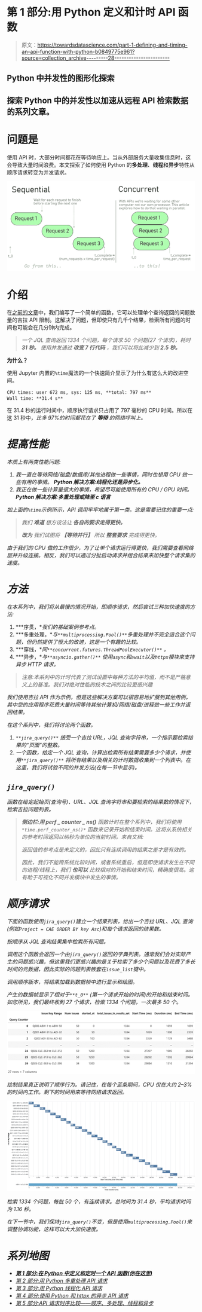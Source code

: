 # 第 1 部分:用 Python 定义和计时 API 函数

> 原文：<https://towardsdatascience.com/part-1-defining-and-timing-an-api-function-with-python-b0849775e961?source=collection_archive---------28----------------------->

## Python 中并发性的图形化探索

## 探索 Python 中的并发性以加速从远程 API 检索数据的系列文章。

# 问题是

使用 API 时，大部分时间都花在等待响应上。当从外部服务大量收集信息时，这会导致大量时间浪费。本文探索了如何使用 Python 的**多处理**、**线程**和**异步**特性从顺序请求转变为并发请求。

![](img/be1c49ba32729f0da728b3173a8466d5.png)

# 介绍

在[之前的文章](https://levelup.gitconnected.com/jira-api-with-python-and-pandas-c1226fd41219)中，我们编写了一个简单的函数，它可以处理单个查询返回的问题数量的吉拉 API 限制。这解决了问题，但即使只有几千个结果，检索所有问题的时间也可能会在几分钟内完成。

> *一个 JQL 查询返回 1334 个问题，每个请求 50 个问题(27 个请求)，耗时* ***31 秒。*** *使用并发通过* ***改变 7 行代码*** *，我们可以将此减少到* ***2.5 秒。***

**为什么？**

使用 Jupyter 内置的`%time`魔法的一个快速简介显示了为什么有这么大的改进空间。

```
CPU times: user 672 ms, sys: 125 ms, **total: 797 ms**
Wall time: **31.4 s**
```

在 31.4 秒的运行时间中，顺序执行请求只占用了 797 毫秒的 CPU 时间。所以在这 31 秒中，*比***多 97%的时间都花在了* ***等待*** *的网络呼叫上。**

# ***提高性能***

*本质上有两类性能问题:*

1.  *我一直在等待网络/磁盘/数据库/其他进程做一些事情，同时也想用 CPU 做一些有用的事情。 **Python 解决方案:线程化还是异步化。***
2.  *我正在做一些计算量很大的事情，希望尽可能使用所有的 CPU / GPU 时间。 **Python 解决方案:多重处理或降至 c 语言***

*如上面的`%time`示例所示，API 调用牢牢地属于第一类。这是需要记住的重要一点:*

> **我们* ***难道*** *想方设法让* ***各自的要求走得更快。****
> 
> ****改为*** *我们试图将* ***【等待并行】*** *所以* ***整套要求*** *完成得更快。**

*由于我们的 CPU 做的工作很少，为了让单个请求运行得更快，我们需要查看网络层并升级连接。相反，我们可以通过分批启动请求并组合结果来加快整个请求集的速度。*

# *方法*

*在本系列中，我们将从最慢的情况开始，即顺序请求，然后尝试三种加快速度的方法:*

1.  ***序贯，**我们的基础案例参考点。*
2.  ***多重处理，**与`**multiprocessing.Pool()**`多重处理并不完全适合这个问题，但仍然提供了很大的改进，这是一个有趣的比较。*
3.  ***穿线，**同`**concurrent.futures.ThreadPoolExecutor()**` 。*
4.  ***异步，**与`**asyncio.gather()**` 使用`async`和`await`以及`httpx`模块来支持异步 HTTP 请求。*

> *注意:本系列中的计时代表了测试设置中每种方法的平均值，而不是严格意义上的基准。我们对绝对性能的技术之间的比较更感兴趣*

*我们使用吉拉 API 作为示例，但是这些解决方案可以很容易地扩展到其他用例，其中您的应用程序花费大量时间等待其他计算机/网络/磁盘/进程做一些工作并返回结果。*

*在这个系列中，我们将讨论两个函数。*

1.  *`**jira_query()**` 接受一个吉拉 URL，JQL 查询字符串，一个指示要检索结果的“页面”的整数。*
2.  *一个函数，给定一个 JQL 查询，计算出检索所有结果需要多少个请求，并使用`**jira_query()**` 将所有结果以及相关的计时数据收集到一个列表中。在这里，我们将试验不同的并发方法(在每一节中显示)。*

## *`jira_query()`*

*函数在给定起始页(查询号)、URL、JQL 查询字符串和要检索的结果数的情况下，检索吉拉问题列表。*

> ****侧边栏:用 perf _ counter _ ns()*** *函数计时在整个系列中，我们将使用* `*time.perf_counter_ns()*` *函数来记录开始和结束时间。这将从系统相关的参考时间返回以纳秒为单位的当前时间。来自文档:**
> 
> *返回值的参考点是未定义的，因此只有连续调用的结果之差才是有效的。*
> 
> **因此，我们不能跨系统比较时间，或者系统重启，但是即使请求发生在不同的进程/线程上，我们* ***也可以*** *比较相对的开始和结束时间，精确度很高。这有助于可视化不同并发模块中发生的事情。**

# *顺序请求*

*下面的函数使用`jira_query()`建立一个结果列表，给出一个吉拉 URL、JQL 查询(例如`Project = CAE ORDER BY key Asc`)和每个请求返回的结果数。*

*按顺序从 JQL 查询结果集中检索所有问题。*

*调用这个函数会返回一个由`jira_query()`返回的字典列表。通常我们会对实际产生的问题感兴趣，但这里我们更感兴趣的是关于检索了多少个问题以及花费了多长时间的元数据，因此实际的问题列表嵌套在`issue_list`键中。*

*调用顺序版本，将结果加载到数据帧中进行显示和绘图。*

*产生的数据帧显示了相对于`**t_0**` (第一个请求开始的时间)的开始和结束时间。如您所见，我们最终收到 27 个请求，检索 1334 个问题，一次最多 50 个。*

*![](img/c6d8c2d2165a977aab593c9326afa76e.png)*

*绘制结果真正说明了顺序行为。请记住，在每个蓝条期间，CPU 仅在大约 2–3%的时间内工作。剩下的时间用来等待网络请求返回。*

*![](img/3199a8065f085612c43b89cb03bfa9a4.png)*

*检索 1334 个问题，每批 50 个，有连续请求。总时间为 31.4 秒，平均请求时间为 1.16 秒。*

*在下一节中，我们保持`jira_query()`不变，但是使用`multiprocessing.Pool()`来调整协调功能，这样可以大大加快速度。*

# *系列地图*

*   *[***第 1 部分:在 Python 中定义和定时一个 API 函数(你在这里)***](https://medium.com/@dmort.ca/part-1-defining-and-timing-an-api-function-with-python-b0849775e961)*
*   *[第 2 部分:用 Python 多重处理 API 请求](https://medium.com/@dmort.ca/part-2-multiprocessing-api-requests-with-python-19e593bd7904)*
*   *[第 3 部分:用 Python 线程化 API 请求](https://medium.com/@dmort.ca/part-3-threading-api-requests-with-python-10b2117cd805)*
*   *[第 4 部分:使用 Python 和 httpx 的异步 API 请求](https://medium.com/@dmort.ca/part-4-async-api-requests-with-python-and-httpx-9dcd630bc9b5)*
*   *[第 5 部分:API 请求时序比较——顺序、多处理、线程和异步](https://medium.com/@dmort.ca/part-5-api-request-timing-comparison-sequential-multiprocessing-threading-and-async-c4f699552ab3)*